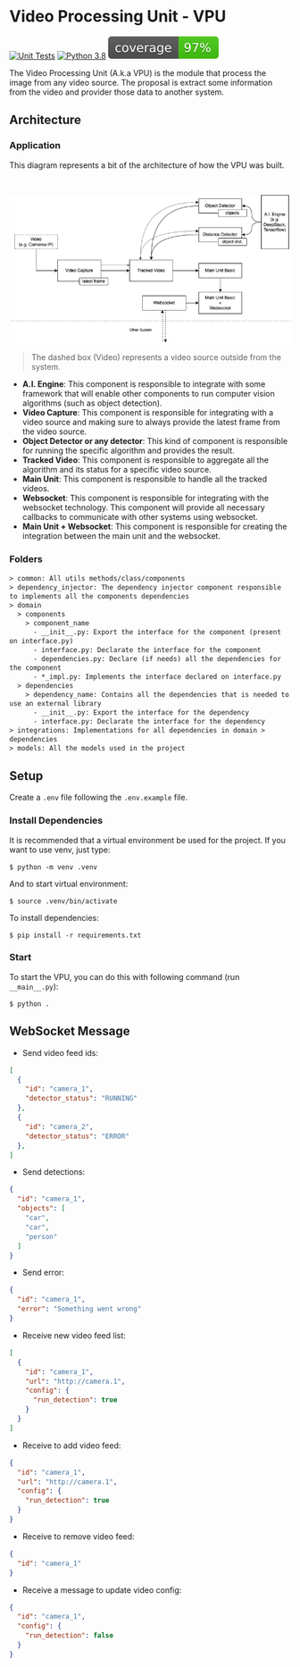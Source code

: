 # Video Processing Unit - VPU
[![Unit Tests](https://github.com/charles-eyes-ba/video-processing-unit/actions/workflows/python-test.yml/badge.svg)](https://github.com/charles-eyes-ba/video-processing-unit/actions/workflows/python-test.yml)
[![Python 3.8](https://img.shields.io/badge/python-3.8-blue.svg)](https://www.python.org/downloads/release/python-360)
![Coverage](imgs/badge-coverage.svg)



The Video Processing Unit (A.k.a VPU) is the module that process the image from any video source. The proposal is extract some information from the video and provider those data to another system. 

## Architecture 

### Application

This diagram represents a bit of the architecture of how the VPU was built. 

<br/>
<p align="center">
  <img src="imgs/VPU.png">
</p>

> The dashed box (Video) represents a video source outside from the system.

- __A.I. Engine__: This component is responsible to integrate with some framework that will enable other components to run computer vision algorithms (such as object detection).
- __Video Capture__: This component is responsible for integrating with a video source and making sure to always provide the latest frame from the video source.
- __Object Detector or any detector__: This kind of component is responsible for running the specific algorithm and provides the result.
- __Tracked Video__: This component is responsible to aggregate all the algorithm and its status for a specific video source.
- __Main Unit__: This component is responsible to handle all the tracked videos.
- __Websocket__: This component is responsible for integrating with the websocket technology. This component will provide all necessary callbacks to communicate with other systems using websocket.
- __Main Unit + Websocket__: This component is responsible for creating the integration between the main unit and the websocket.

### Folders

```
> common: All utils methods/class/components
> dependency_injector: The dependency injector component responsible to implements all the components dependencies
> domain
  > components
    > component_name
      - __init__.py: Export the interface for the component (present on interface.py)
      - interface.py: Declarate the interface for the component
      - dependencies.py: Declare (if needs) all the dependencies for the component
      - *_impl.py: Implements the interface declared on interface.py
  > dependencies
    > dependency_name: Contains all the dependencies that is needed to use an external library
      - __init__.py: Export the interface for the dependency
      - interface.py: Declarate the interface for the dependency
> integrations: Implementations for all dependencies in domain > dependencies
> models: All the models used in the project
```

## Setup

Create a `.env` file following the `.env.example` file.

### Install Dependencies

It is recommended that a virtual environment be used for the project. If you want to use venv, just type:

```shell
$ python -m venv .venv
```

And to start virtual environment:

```shell
$ source .venv/bin/activate
```

To install dependencies:

```shell
$ pip install -r requirements.txt
```

### Start 

To start the VPU, you can do this with following command (run `__main__.py`):

```shell
$ python .
```

## WebSocket Message

- Send video feed ids:
```json
[
  {
    "id": "camera_1",
    "detector_status": "RUNNING"
  },
  {
    "id": "camera_2",
    "detector_status": "ERROR"
  },
]
```

- Send detections:
```json
{
  "id": "camera_1",
  "objects": [
    "car",
    "car",
    "person"
  ]
}
```

- Send error:
```json
{
  "id": "camera_1",
  "error": "Something went wrong"
}
```

- Receive new video feed list:
```json
[
  {
    "id": "camera_1",
    "url": "http://camera.1",
    "config": {
      "run_detection": true
    }
  }
]
```

- Receive to add video feed:
```json
{
  "id": "camera_1",
  "url": "http://camera.1",
  "config": {
    "run_detection": true
  }
}
```

- Receive to remove video feed:
```json
{
  "id": "camera_1"
}
```

- Receive a message to update video config:
```json
{
  "id": "camera_1",
  "config": {
    "run_detection": false
  }
}
```